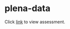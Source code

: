 # plena-data

Click [link](https://htmlpreview.github.io/?https://github.com/joshua-t-liu/plena-data/blob/master/index.html) to view assessment.